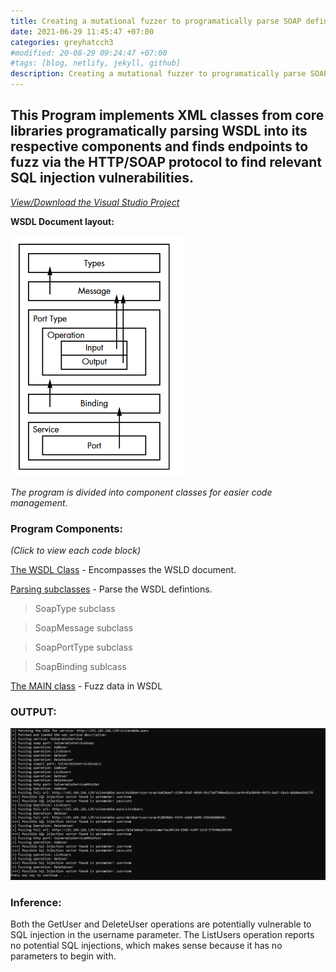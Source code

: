 ```yaml
---
title: Creating a mutational fuzzer to programatically parse SOAP definitions and fuzz SOAP endpoints for possible sqli errors.
date: 2021-06-29 11:45:47 +07:00
categories: greyhatcch3
#modified: 20-08-29 09:24:47 +07:00
#tags: [blog, netlify, jekyll, github]
description: Creating a mutational fuzzer to programatically parse SOAP definitions and fuzz SOAP endpoints for possible sqli errors.
---
```




## This Program implements XML classes from core libraries programatically parsing WSDL into its respective components and finds endpoints to fuzz via the HTTP/SOAP protocol to find relevant SQL injection vulnerabilities.

_[View/Download the Visual Studio Project](https://github.com/m3rcer/m3rcer.github.io/tree/master/_posts/coding/csharp/greyhatc/Ch3/vs)_

__WSDL Document layout:__

![Image](https://raw.githubusercontent.com/m3rcer/m3rcer.github.io/master/_posts/coding/csharp/greyhatc/Ch3/wsdl_layout.png)

_The program is divided into component classes for easier code management_.

### Program Components:

_(Click to view each code block)_

[The WSDL Class](/SOAP_fuzzer/wsdl) - Encompasses the WSLD document.

[Parsing subclasses](/SOAP_fuzzer/parse) - Parse the WSDL defintions.

>SoapType subclass
   
>SoapMessage subclass
   
>SoapPortType subclass
   
>SoapBinding sublcass 

[The MAIN class](/SOAP_fuzzer/main) - Fuzz data in WSDL

### OUTPUT:

![Image](https://raw.githubusercontent.com/m3rcer/m3rcer.github.io/master/_posts/coding/csharp/greyhatc/Ch3/output.png)

### Inference:

Both the GetUser and DeleteUser operations are potentially vulnerable to SQL injection in the username parameter.
The ListUsers operation reports no potential SQL injections, which makes sense because it has no parameters to begin with.

